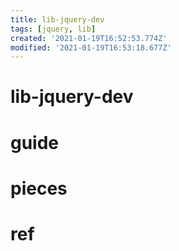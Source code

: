 ```yaml
---
title: lib-jquery-dev
tags: [jquery, lib]
created: '2021-01-19T16:52:53.774Z'
modified: '2021-01-19T16:53:18.677Z'
---
```


# lib-jquery-dev

# guide

# pieces

# ref


